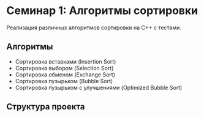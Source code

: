 
# Семинар 1: Алгоритмы сортировки

Реализация различных алгоритмов сортировки на C++ с тестами.

## Алгоритмы
- Сортировка вставками (Insertion Sort)
- Сортировка выбором (Selection Sort) 
- Сортировка обменом (Exchange Sort)
- Сортировка пузырьком (Bubble Sort)
- Сортировка пузырьком с улучшениями (Optimized Bubble Sort)

## Структура проекта
